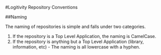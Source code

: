 #Logitivity Repository Conventions

##Naming

The naming of repositories is simple and falls under two categories.

1. If the repository is a Top Level Application, the naming is CamelCase.
2. If the repository is anything but a Top Level Application (library, information, etc) - The naming 
is all lowercase with a hyphen.

